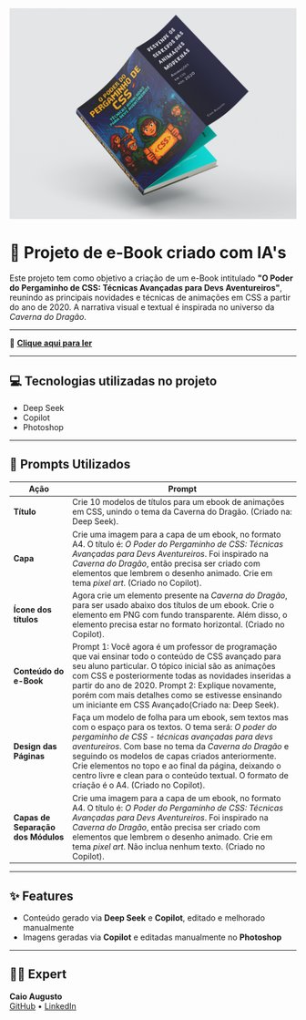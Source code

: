 ![Apresentação do eBook](https://github.com/augustoscaio/prompts-to-create-a-ebook/raw/main/assets/apresentacao_github.jpg)


# 📘 Projeto de e-Book criado com IA's

Este projeto tem como objetivo a criação de um e-Book intitulado **"O Poder do Pergaminho de CSS: Técnicas Avançadas para Devs Aventureiros"**, reunindo as principais novidades e técnicas de animações em CSS a partir do ano de 2020. A narrativa visual e textual é inspirada no universo da *Caverna do Dragão*.

---
 
📕 **[Clique aqui para ler](https://github.com/augustoscaio/prompts-to-create-a-ebook/raw/main/output/O%20Poder%20do%20Pergaminho%20de%20CSS%20-%20Técnicas%20Avançadas%20para%20Devs%20Aventureiros.pdf)**


---

## 💻 Tecnologias utilizadas no projeto

- Deep Seek
- Copilot
- Photoshop

---

## 🧠 Prompts Utilizados

| Ação              | Prompt |
|-------------------|--------|
| **Título**        | Crie 10 modelos de títulos para um ebook de animações em CSS, unindo o tema da Caverna do Dragão. (Criado na: Deep Seek). |
| **Capa**          | Crie uma imagem para a capa de um ebook, no formato A4. O título é: *O Poder do Pergaminho de CSS: Técnicas Avançadas para Devs Aventureiros*. Foi inspirado na *Caverna do Dragão*, então precisa ser criado com elementos que lembrem o desenho animado. Crie em tema *pixel art*. (Criado no Copilot). |
| **Ícone dos títulos** | Agora crie um elemento presente na *Caverna do Dragão*, para ser usado abaixo dos títulos de um ebook. Crie o elemento em PNG com fundo transparente. Além disso, o elemento precisa estar no formato horizontal. (Criado no Copilot). |
| **Conteúdo do e-Book**        | Prompt 1: Você agora é um professor de programação que vai ensinar todo o conteúdo de CSS avançado para seu aluno particular. O tópico inicial são as animações com CSS e posteriormente todas as novidades inseridas a partir do ano de 2020. Prompt 2: Explique novamente, porém com mais detalhes como se estivesse ensinando um iniciante em CSS Avançado(Criado na: Deep Seek). |
| **Design das Páginas**       | Faça um modelo de folha para um ebook, sem textos mas com o espaço para os textos. O tema será: *O poder do pergaminho de CSS - técnicas avançadas para devs aventureiros*. Com base no tema da *Caverna do Dragão* e seguindo os modelos de capas criados anteriormente. Crie elementos no topo e ao final da página, deixando o centro livre e clean para o conteúdo textual. O formato de criação é o A4. (Criado no Copilot). |
| **Capas de Separação dos Módulos** | Crie uma imagem para a capa de um ebook, no formato A4. O título é: *O Poder do Pergaminho de CSS: Técnicas Avançadas para Devs Aventureiros*. Foi inspirado na *Caverna do Dragão*, então precisa ser criado com elementos que lembrem o desenho animado. Crie em tema *pixel art*. Não inclua nenhum texto. (Criado no Copilot). |

---

## ✨ Features

- Conteúdo gerado via **Deep Seek** e **Copilot**, editado e melhorado manualmente
- Imagens geradas via **Copilot** e editadas manualmente no **Photoshop**

---

## 👨‍💻 Expert

**Caio Augusto**  
<a href="https://github.com/augustoscaio/" target="_blank">GitHub</a> • <a href="https://www.linkedin.com/in/caio-augusto-sa/" target="_blank">LinkedIn</a>
